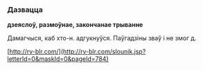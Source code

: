 ### Дазвацца
**дзеяслоў, размоўнае, закончанае трыванне**

Дамагчыся, каб хто-н. адгукнуўся. Паўгадзіны зваў і не змог д.

<a rel="author">[http://rv-blr.com/](http://rv-blr.com/slounik.jsp?letterId=0&maskId=0&pageId=784)</a>
